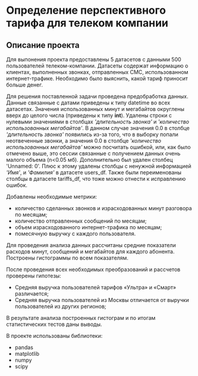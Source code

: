 # Определение перспективного тарифа для телеком компании
## Описание проекта

Для выпонения проекта предоставлены 5 датасетов с данными 500 пользователей телеком-компании. Датасеты содержат информацию о клиентах, выполненных звонках, отправленных СМС, использованном интернет-трафике. Необходимо было выяснить, какой тариф приносит больше денег.

Для решения поставленной задачи проведена предобработка данных.
<br>Данные связанные с датами приведены к типу datetime во всех датасетах. Значения использованных минут и мегабайтов округлены вверх до целого числа (приведены к типу **int**). Удалены строки с нулевыми значениями в столбцах *'длительность звонка'* и *'количество использованных мегабайтов'*. В данном случае значения 0.0 в столбце *'длительность звонка'* появились из-за того, что в выборку попали неотвеченные звонки, а значения 0.0 в столбце *'количество использованных мегабайтов'* можно посчитать ошибкой, или, как было отмечено выше, это сессии связанные с получением данных очень малого объема (n<0.05 мб). Дополнительно был удален столбец 'Unnamed: 0'. Плюс к этому удалены столбцы с ненужной информацией *'Имя'*, и *'Фамилия'* в датасете users_df. Также были переименованы столбцы в датасете tariffs_df, что тоже можно отнести к исправлению ошибок.

Добавлены необходимые метрики:
- количество сделанных звонков и израсходованных минут разговора по месяцам;
- количество отправленных сообщений по месяцам;
- объем израсходованного интернет-трафика по месяцам;
- помесячную выручку с каждого пользователя.

Для проведения анализа данных рассчитаны средние показатели расходов минут, сообщений и мегабайтов для каждого абонента. Построены гистограммы по всем показателям.

После проведения всех необходимых преобразований и рассчетов проверены гипотезы:
- Средняя выручка пользователей тарифов «Ультра» и «Смарт» различается;
- Средняя выручка пользователей из Москвы отличается от выручки пользователей из других регионов;

В результате анализа построенных гистограм и по итогам статистических тестов даны выводы.

В проекте использованы библиотеки:
- pandas
- matplotlib
- numpy
- scipy
